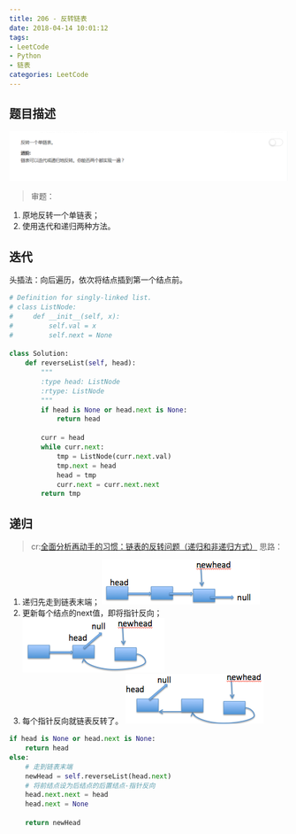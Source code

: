 ```yaml
---
title: 206 - 反转链表
date: 2018-04-14 10:01:12
tags:
- LeetCode
- Python
- 链表
categories: LeetCode
---
```


## 题目描述
![problem](images/206.png)

<!-- more -->

>审题：
1. 原地反转一个单链表；
2. 使用迭代和递归两种方法。


## 迭代
头插法：向后遍历，依次将结点插到第一个结点前。
```python
# Definition for singly-linked list.
# class ListNode:
#     def __init__(self, x):
#         self.val = x
#         self.next = None

class Solution:
    def reverseList(self, head):
        """
        :type head: ListNode
        :rtype: ListNode
        """
        if head is None or head.next is None:
            return head

        curr = head
        while curr.next:
            tmp = ListNode(curr.next.val)
            tmp.next = head
            head = tmp
            curr.next = curr.next.next
        return tmp
```


## 递归
>cr:[全面分析再动手的习惯：链表的反转问题（递归和非递归方式）](http://www.cnblogs.com/kubixuesheng/p/4394509.html)
思路：
1. 递归先走到链表末端；
![step1](images/step1.png)
2. 更新每个结点的next值，即将指针反向；
![step2](images/step2.png)
3. 每个指针反向就链表反转了。
![step3](images/step3.png)

```python
if head is None or head.next is None:
    return head
else:
    # 走到链表末端
    newHead = self.reverseList(head.next)
    # 将前结点设为后结点的后置结点-指针反向
    head.next.next = head
    head.next = None
    
    return newHead
```